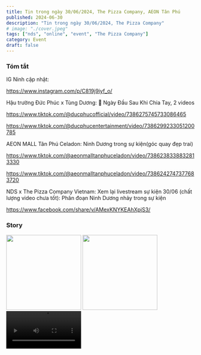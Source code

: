 ```yaml
---
title: Tin trong ngày 30/06/2024, The Pizza Company, AEON Tân Phú
published: 2024-06-30
description: "Tin trong ngày 30/06/2024, The Pizza Company"
# image: "./cover.jpeg"
tags: ["nds", "online", "event", "The Pizza Company"]
category: Event
draft: false
---
```


### Tóm tắt

IG Ninh cập nhật: 

https://www.instagram.com/p/C819j9iyf_o/

Hậu trường Đức Phúc x Tùng Dương: 🎵 Ngày Đầu Sau Khi Chia Tay, 2  videos

https://www.tiktok.com/@ducphucofficial/video/7386275745733086465

https://www.tiktok.com/@ducphucentertainment/video/7386299233051200785


AEON MALL Tân Phú Celadon: Ninh Dương trong sự kiện(góc quay đẹp trai) 

https://www.tiktok.com/@aeonmalltanphuceladon/video/7386238338832813330

https://www.tiktok.com/@aeonmalltanphuceladon/video/7386242747377683720


NDS x The Pizza Company Vietnam: Xem lại livestream sự kiện 30/06 (chất lượng video chưa tốt): Phân đoạn Ninh Dương nhảy trong sự kiện 

https://www.facebook.com/share/v/AMexKNYKEAhXpjS3/

 


### Story 

<img width="200" src="https://github.com/user-attachments/assets/c4d69111-a6a1-4fad-8d5d-073591008e01" />

<img width="200" src="https://github.com/user-attachments/assets/e4b0ff89-1fee-46ac-ab82-678aedef2697" />


<video width="200" controls>
  <source src="https://github.com/user-attachments/assets/962b4065-75b9-4b46-b3ab-47abacca4cd5" type="video/mp4">
</video>
